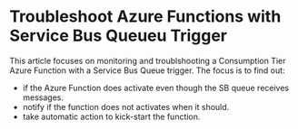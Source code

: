 ﻿# Troubleshoot Azure Functions with Service Bus Queueu Trigger
This article focuses on monitoring and troublshooting a Consumption Tier Azure Function with a Service Bus Queue trigger. 
The focus is to find out:

* if the Azure Function does activate even though the SB queue receives messages.
* notify if the function does not activates when it should.
* take automatic action to kick-start the function.